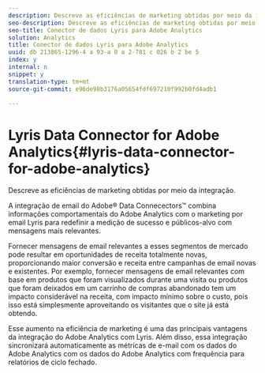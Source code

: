 ```yaml
---
description: Descreve as eficiências de marketing obtidas por meio da integração.
seo-description: Descreve as eficiências de marketing obtidas por meio da integração.
seo-title: Conector de dados Lyris para Adobe Analytics
solution: Analytics
title: Conector de dados Lyris para Adobe Analytics
uuid: db 213865-1296-4 a 93-a 0 a 2-781 c 026 b 2 be 5
index: y
internal: n
snippet: y
translation-type: tm+mt
source-git-commit: e96de98b3176a05654fdf697210f992b0fd4adb1

---
```



# Lyris Data Connector for Adobe Analytics{#lyris-data-connector-for-adobe-analytics}

Descreve as eficiências de marketing obtidas por meio da integração.

A integração de email do Adobe® Data Connecectors™ combina informações comportamentais do Adobe Analytics com o marketing por email Lyris para redefinir a medição de sucesso e públicos-alvo com mensagens mais relevantes.

Fornecer mensagens de email relevantes a esses segmentos de mercado pode resultar em oportunidades de receita totalmente novas, proporcionando maior conversão e receita entre campanhas de email novas e existentes. Por exemplo, fornecer mensagens de email relevantes com base em produtos que foram visualizados durante uma visita ou produtos que foram deixados em um carrinho de compras abandonado tem um impacto considerável na receita, com impacto mínimo sobre o custo, pois isso está simplesmente aproveitando os visitantes que o site já está obtendo.

Esse aumento na eficiência de marketing é uma das principais vantagens da integração do Adobe Analytics com Lyris. Além disso, essa integração sincronizará automaticamente as métricas de e-mail com os dados do Adobe Analytics com os dados do Adobe Analytics com frequência para relatórios de ciclo fechado.

